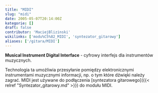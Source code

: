 ```yaml
---
title: "MIDI"
slug: "midi"
date: 2005-05-07T20:14:00Z
kategorie: []
draft: false
contributor: 'MaciejBlizinski'
wikilinks: ['modu%C5%82_MIDI', 'syntezator_gitarowy']
aliases: ['/gitara/MIDI']
---
```

**Musical Instrument Digital Interface** - cyfrowy interfejs dla
instrumentów muzycznych.

Technologia ta umożliwia przesyłanie pomiędzy elektronicznymi
instrumentami muzycznymi informacji, np. o tym które dźwięki należy
zagrać. MIDI jest używane do podłączenia [syntezatora
gitarowego]({{< relref "Syntezator_gitarowy.md" >}}) do modułu
MIDI<!-- link nie odnosił się do niczego: 'MIDI' (PosixPath('MIDI.md')) links to 'moduł_MIDI' (PosixPath('/invalid/path')) and that does not exist -->.
